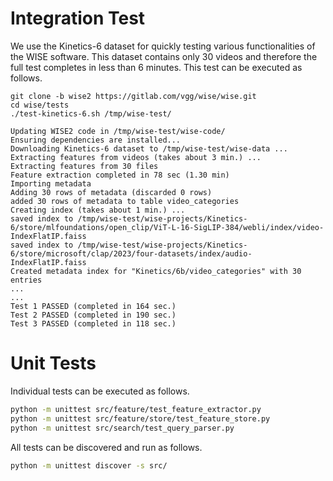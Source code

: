 # Integration Test

We use the Kinetics-6 dataset for quickly testing various
functionalities of the WISE software. This dataset contains only 30
videos and therefore the full test completes in less than 6
minutes. This test can be executed as follows.

```
git clone -b wise2 https://gitlab.com/vgg/wise/wise.git
cd wise/tests
./test-kinetics-6.sh /tmp/wise-test/

Updating WISE2 code in /tmp/wise-test/wise-code/
Ensuring dependencies are installed...
Downloading Kinetics-6 dataset to /tmp/wise-test/wise-data ...
Extracting features from videos (takes about 3 min.) ...
Extracting features from 30 files
Feature extraction completed in 78 sec (1.30 min)
Importing metadata
Adding 30 rows of metadata (discarded 0 rows)
added 30 rows of metadata to table video_categories
Creating index (takes about 1 min.) ...
saved index to /tmp/wise-test/wise-projects/Kinetics-6/store/mlfoundations/open_clip/ViT-L-16-SigLIP-384/webli/index/video-IndexFlatIP.faiss
saved index to /tmp/wise-test/wise-projects/Kinetics-6/store/microsoft/clap/2023/four-datasets/index/audio-IndexFlatIP.faiss
Created metadata index for "Kinetics/6b/video_categories" with 30 entries
...
...
Test 1 PASSED (completed in 164 sec.)
Test 2 PASSED (completed in 190 sec.)
Test 3 PASSED (completed in 118 sec.)
```

# Unit Tests

Individual tests can be executed as follows.

```bash
python -m unittest src/feature/test_feature_extractor.py
python -m unittest src/feature/store/test_feature_store.py
python -m unittest src/search/test_query_parser.py
```

All tests can be discovered and run as follows.

```bash
python -m unittest discover -s src/
```
